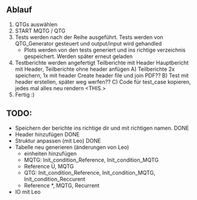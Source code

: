 ## Ablauf

1. QTGs auswählen
2. START MQTG / QTG
3. Tests werden nach der Reihe ausgeführt. Tests werden von QTG_Generator gesteuert und output/input wird gehandled
    - Plots werden von den tests generiert und ins richtige verzeichnis gespeichert. Werden später erneut geladen
4. Testberichte werden angefertigt
	Teilberichte mit Header
	Hauptbericht mit Header, Teilberichte ohne header anfügen
	A) Teilberichte 2x speichern, 1x mit header
		Create header file und join PDF??
	B) Test mit header erstellen, später weg werfen??
	C) Code für test_case kopieren, jedes mal alles neu rendern	<THIS.>
5. Fertig :)

## TODO:
- Speichern der berichte ins richtige dir und mit richtigen namen.	DONE
- Header hinzufügen	DONE
- Struktur anpassen (mit Leo)	DONE
- Tabelle neu generieren (änderungen von Leo)
	- einheiten hinzufügen
	- MQTG: Init_condition_Reference, Init_condition_MQTG
    - Reference Ü, MQTG
    - QTG: Init_condition_Reference, Init_condition_MQTG, Init_condition_Reccurent
    - Reference *, MQTG, Recurrent
- IO mit Leo
